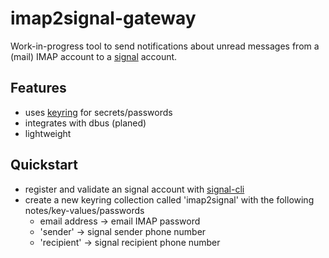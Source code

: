 # imap2signal-gateway

Work-in-progress tool to send notifications about unread messages from a (mail) IMAP 
account to a [signal](https://signal.org/) account.

## Features

* uses [keyring](https://de.wikipedia.org/wiki/Gnome_Keyring) for secrets/passwords
* integrates with dbus (planed)
* lightweight

## Quickstart

* register and validate an signal account with [signal-cli](https://github.com/AsamK/signal-cli)
* create a new keyring collection called 'imap2signal' with the following notes/key-values/passwords
  + email address -> email IMAP password
  + 'sender' -> signal sender phone number
  + 'recipient' -> signal recipient phone number
